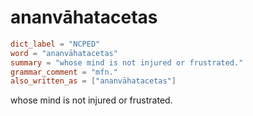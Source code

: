 # ananvāhatacetas

``` toml
dict_label = "NCPED"
word = "ananvāhatacetas"
summary = "whose mind is not injured or frustrated."
grammar_comment = "mfn."
also_written_as = ["ananvāhatacetas"]
```

whose mind is not injured or frustrated.

